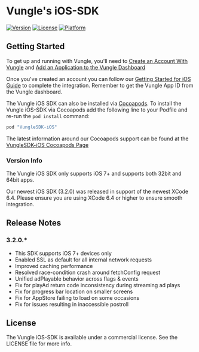 # Vungle's iOS-SDK
[![Version](https://img.shields.io/cocoapods/v/VungleSDK-iOS.svg?style=flat)](http://cocoapods.org/pods/VungleSDK-iOS)
[![License](https://img.shields.io/cocoapods/l/VungleSDK-iOS.svg?style=flat)](http://cocoapods.org/pods/VungleSDK-iOS)
[![Platform](https://img.shields.io/cocoapods/p/VungleSDK-iOS.svg?style=flat)](http://cocoapods.org/pods/VungleSDK-iOS)

## Getting Started
To get up and running with Vungle, you'll need to [Create an Account With Vungle](https://v.vungle.com/dashboard/signup) and [Add an Application to the Vungle Dashboard](https://support.vungle.com/hc/en-us/articles/204249614-Adding-an-Application-to-the-Vungle-Dashboard)

Once you've created an account you can follow our [Getting Started for iOS Guide](https://support.vungle.com/hc/en-us/articles/204430550-Getting-Started-with-Vungle-iOS-SDK) to complete the integration. Remember to get the Vungle App ID from the Vungle dashboard.

The Vungle iOS SDK can also be installed via [Cocoapods](https://cocoapods.org/).  To install the Vungle iOS-SDK via Cocoapods add the following line to your Podfile and re-run the `pod install` command:

```ruby
pod "VungleSDK-iOS"
```

The latest information around our Cocoapods support can be found at the [VungleSDK-iOS Cocoapods Page](https://cocoapods.org/pods/VungleSDK-iOS)

### Version Info
The Vungle iOS SDK only supports iOS 7+ and supports both 32bit and 64bit apps.  

Our newest iOS SDK (3.2.0) was released in support of the newest XCode 6.4. Please ensure you are using XCode 6.4 or higher to ensure smooth integration.

## Release Notes
### 3.2.0.*
* This SDK supports iOS 7+ devices only
* Enabled SSL as default for all internal network requests
* Improved caching performance
* Resolved race-condition crash around fetchConfig request
* Unified adPlayable behavior across flags & events
* Fix for playAd return code inconsistency during streaming ad plays
* Fix for progress bar location on smaller screens
* Fix for AppStore failing to load on some occasions
* Fix for issues resulting in inaccessible postroll


## License
The Vungle iOS-SDK is available under a commercial license. See the LICENSE file for more info.
